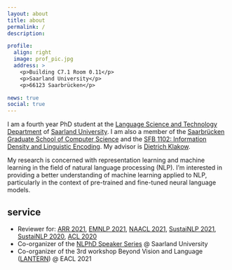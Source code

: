 ```yaml
---
layout: about
title: about
permalink: /
description: 

profile:
  align: right
  image: prof_pic.jpg
  address: >
    <p>Building C7.1 Room 0.11</p>
    <p>Saarland University</p>
    <p>66123 Saarbrücken</p>

news: true
social: true
---
```


I am a fourth year PhD student at the [Language Science and Technology Department](https://www.uni-saarland.de/en/department/lst.html) of [Saarland University](https://www.uni-saarland.de/en/home.html). I am also a member of the [Saarbrücken Graduate School of Computer Science](https://www.graduateschool-computerscience.de/) and the [SFB 1102: Information Density and Linguistic Encoding](http://www.sfb1102.uni-saarland.de/). My advisor is [Dietrich Klakow](https://scholar.google.de/citations?user=_HtGYmoAAAAJ&hl=en&oi=ao).

My research is concerned with representation learning and machine learning in the field of natural language processing (NLP). I’m interested in providing a better understanding of machine learning applied to NLP, particularly in the context of pre-trained and fine-tuned neural language models.

## service

- Reviewer for: [ARR 2021](https://aclrollingreview.org/), [EMNLP 2021](https://2021.emnlp.org/), [NAACL 2021](https://2021.naacl.org/), [SustaiNLP 2021](https://sites.google.com/view/sustainlp2021/home), [SustaiNLP 2020](https://sites.google.com/view/sustainlp2020/home), [ACL 2020](https://acl2020.org/)
- Co-organizer of the [NLPhD Speaker Series](https://sites.google.com/view/nlphd-saar/startseite) @ Saarland University
- Co-organizer of the 3rd workshop Beyond Vision and Language ([LANTERN](https://aclanthology.org/2021.lantern-1.0/)) @ EACL 2021

